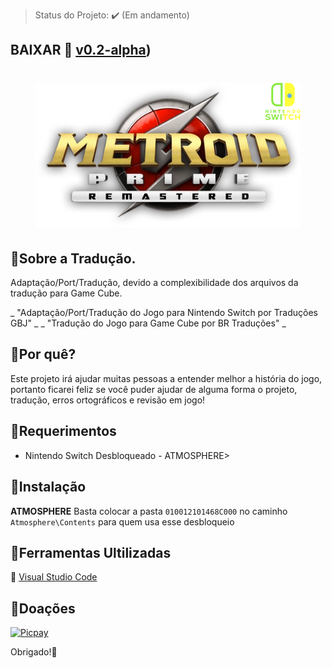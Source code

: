 > Status do Projeto: :heavy_check_mark: (Em andamento)
## BAIXAR :link: [v0.2-alpha](https://github.com/JUNIORGBJ/Metroid_Prime_Remastered_PT-BR/releases/download/v0.2-alpha/Metroid_Prime_Remastered_NINTENDO.SWITCH.v0.2-alpha.zip))

<h1 align="center"><figure>
  <img src="Metroid_Prime_Remastered.png">
</figure></h1>

## :small_blue_diamond:Sobre a Tradução.

Adaptação/Port/Tradução, devido a complexibilidade dos arquivos da tradução para Game Cube.

_ "Adaptação/Port/Tradução do Jogo para Nintendo Switch por Traduções GBJ" _
_ "Tradução do Jogo para Game Cube por BR Traduções" _


## :small_blue_diamond:Por quê?

Este projeto irá ajudar muitas pessoas a entender melhor a história do jogo, portanto ficarei feliz se você puder ajudar de alguma forma o projeto, tradução, erros ortográficos e revisão em jogo!

## :small_blue_diamond:Requerimentos

- Nintendo Switch Desbloqueado - ATMOSPHERE>

## :small_blue_diamond:Instalação

**ATMOSPHERE** Basta colocar a pasta ```010012101468C000``` no caminho ```Atmosphere\Contents``` para quem usa esse desbloqueio

## :small_blue_diamond:Ferramentas Ultilizadas

:link: [Visual Studio Code](https://code.visualstudio.com)

## :small_blue_diamond:Doações

[![Picpay](https://i.ibb.co/cYcsCnZ/hhhh.png)](https://picpay.me/gilsongbj)

Obrigado!:wave:

